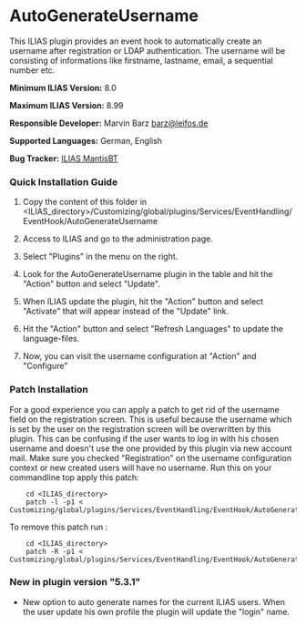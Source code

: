 # AutoGenerateUsername

This ILIAS plugin provides an event hook to automatically create an username after registration or LDAP authentication.
The username will be consisting of informations like firstname, lastname, email, a sequential number etc.

**Minimum ILIAS Version:**
8.0

**Maximum ILIAS Version:**
8.99

**Responsible Developer:**
Marvin Barz barz@leifos.de

**Supported Languages:**
German, English

**Bug Tracker:**
[ILIAS MantisBT](http://www.ilias.de/mantis/search.php?project_id=3&category=AutoGenerateUsername)

### Quick Installation Guide
1. Copy the content of this folder in <ILIAS_directory>/Customizing/global/plugins/Services/EventHandling/EventHook/AutoGenerateUsername

2. Access to ILIAS and go to the administration page.

3. Select "Plugins" in the menu on the right.

5. Look for the AutoGenerateUsername plugin in the table and hit the "Action" button and select "Update".

6. When ILIAS update the plugin, hit the "Action" button and select "Activate" that will appear instead of the "Update" link.

7. Hit the "Action" button and select "Refresh Languages" to update the language-files.

8. Now, you can visit the username configuration at "Action" and "Configure"


### Patch Installation

For a good experience you can apply a patch to get rid of the username field on the registration screen. This is useful because the username which is set by the user on the registration screen will be overwritten by this plugin. This can be confusing if the user wants to log in with his chosen username and doesn't use the one provided by this plugin via new account mail.
Make sure you checked "Registration" on the username configuration context or new created users will have no username.
Run this on your commandline top apply this patch:

`````` shell
	cd <ILIAS_directory>
	patch -l -p1 < Customizing/global/plugins/Services/EventHandling/EventHook/AutoGenerateUsername/patches/8_x_xagu_hide_username_patch.diff
``````

To remove this patch run :

`````` shell
	cd <ILIAS_directory>
	patch -R -p1 < Customizing/global/plugins/Services/EventHandling/EventHook/AutoGenerateUsername/patches/8_x_xagu_hide_username_patch.diff
``````

### New in plugin version "5.3.1"

- New option to auto generate names for the current ILIAS users. When the user update his own profile the plugin will update the "login" name.
